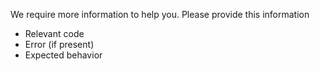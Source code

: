 We require more information to help you.
Please provide this information
- Relevant code
- Error (if present)
- Expected behavior
